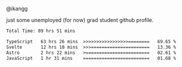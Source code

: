 @ikangg

just some unemployed (for now) grad student github profile.

<!--START_SECTION:waka-->

```txt
Total Time: 89 hrs 51 mins

TypeScript   63 hrs 26 mins  >>>>>>>>>>>>>>>>>========   69.65 %
Svelte       12 hrs 10 mins  >>>======================   13.36 %
Astro        2 hrs 22 mins   >========================   02.61 %
JavaScript   1 hr 31 mins    =========================   01.68 %
```

<!--END_SECTION:waka-->
